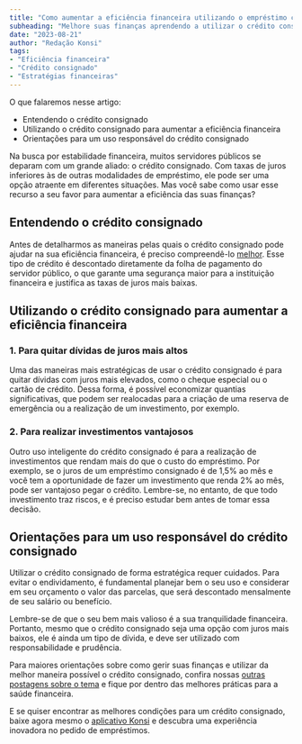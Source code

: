 ```yaml
---
title: "Como aumentar a eficiência financeira utilizando o empréstimo consignado"
subheading: "Melhore suas finanças aprendendo a utilizar o crédito consignado a seu favor"
date: "2023-08-21"
author: "Redação Konsi"
tags:
- "Eficiência financeira"
- "Crédito consignado"
- "Estratégias financeiras"
---
```


O que falaremos nesse artigo:

- Entendendo o crédito consignado
- Utilizando o crédito consignado para aumentar a eficiência financeira
- Orientações para um uso responsável do crédito consignado

Na busca por estabilidade financeira, muitos servidores públicos se deparam com um grande aliado: o crédito consignado. Com taxas de juros inferiores às de outras modalidades de empréstimo, ele pode ser uma opção atraente em diferentes situações. Mas você sabe como usar esse recurso a seu favor para aumentar a eficiência das suas finanças?

## Entendendo o crédito consignado

Antes de detalharmos as maneiras pelas quais o crédito consignado pode ajudar na sua eficiência financeira, é preciso compreendê-lo [melhor](https://konsi.com.br/postagem/o-guia-definitivo-sobre-credito-consignado-para-servidor-publico-novato). Esse tipo de crédito é descontado diretamente da folha de pagamento do servidor público, o que garante uma segurança maior para a instituição financeira e justifica as taxas de juros mais baixas.

## Utilizando o crédito consignado para aumentar a eficiência financeira

### 1. Para quitar dívidas de juros mais altos

Uma das maneiras mais estratégicas de usar o crédito consignado é para quitar dívidas com juros mais elevados, como o cheque especial ou o cartão de crédito. Dessa forma, é possível economizar quantias significativas, que podem ser realocadas para a criação de uma reserva de emergência ou a realização de um investimento, por exemplo.

### 2. Para realizar investimentos vantajosos

Outro uso inteligente do crédito consignado é para a realização de investimentos que rendam mais do que o custo do empréstimo. Por exemplo, se o juros de um empréstimo consignado é de 1,5% ao mês e você tem a oportunidade de fazer um investimento que renda 2% ao mês, pode ser vantajoso pegar o crédito. Lembre-se, no entanto, de que todo investimento traz riscos, e é preciso estudar bem antes de tomar essa decisão.

## Orientações para um uso responsável do crédito consignado

Utilizar o crédito consignado de forma estratégica requer cuidados. Para evitar o endividamento, é fundamental planejar bem o seu uso e considerar em seu orçamento o valor das parcelas, que será descontado mensalmente de seu salário ou benefício.

Lembre-se de que o seu bem mais valioso é a sua tranquilidade financeira. Portanto, mesmo que o crédito consignado seja uma opção com juros mais baixos, ele é ainda um tipo de dívida, e deve ser utilizado com responsabilidade e prudência.

Para maiores orientações sobre como gerir suas finanças e utilizar da melhor maneira possível o crédito consignado, confira nossas [outras postagens sobre o tema](https://konsi.com.br/postagem/gestao-do-crdito-consignado-como-utilizar-com-sabedoria) e fique por dentro das melhores práticas para a saúde financeira.

E se quiser encontrar as melhores condições para um crédito consignado, baixe agora mesmo o [aplicativo Konsi](https://konsi.com.br/download) e descubra uma experiência inovadora no pedido de empréstimos.